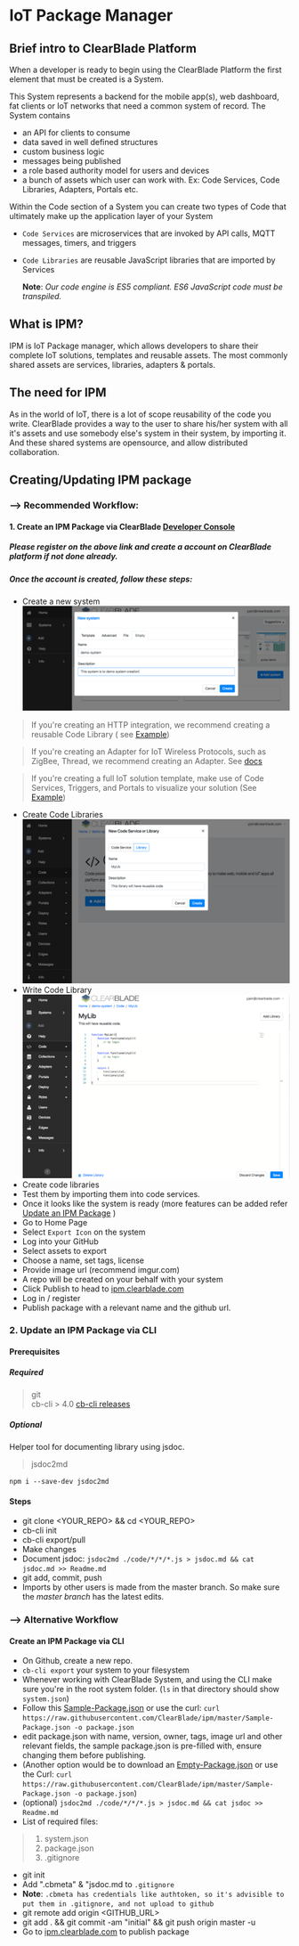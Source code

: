 # IoT Package Manager

 
## Brief intro to ClearBlade Platform

When a developer is ready to begin using the ClearBlade Platform the first element that must be created is a System.

This System represents a backend for the mobile app(s), web dashboard, fat clients or IoT networks that need a common system of record. The System contains

* an API for clients to consume
* data saved in well defined structures
* custom business logic
* messages being published
* a role based authority model for users and devices
* a bunch of assets which user can work with. Ex: Code Services, Code Libraries, Adapters, Portals etc. 

Within the Code section of a System you can create two types of Code that ultimately make up the application layer of your System

- `Code Services` are microservices that are invoked by API calls, MQTT messages, timers, and triggers

- `Code Libraries` are reusable JavaScript libraries that are imported by Services
    
   __Note__: _Our code engine is ES5 compliant. ES6 JavaScript code must be transpiled._

## What is IPM?
IPM is IoT Package manager, which allows developers to share their complete IoT solutions, templates and reusable assets. The most commonly shared assets are services, libraries, adapters & portals.

## The need for IPM

As in the world of IoT, there is a lot of scope reusability of the code you write. ClearBlade provides a way to the user to share his/her system with all it's assets and use somebody else's system in their system, by importing it. 
And these shared systems are opensource, and allow distributed collaboration.


## Creating/Updating IPM package
### --> Recommended Workflow:
#### 1. Create an IPM Package via ClearBlade [Developer Console](https://platform.clearblade.com)

##### Please register on the above link and create a account on ClearBlade platform if not done already.

##### Once the account is created, follow these steps:


* Create a new system
![system-create](system-create.png)

> If you're creating an HTTP integration, we recommend creating a reusable Code Library ( see [Example](https://platform.clearblade.com/portal/?systemKey=AAAAAAAAAAAAAAAAAAAAAJ55Gat-2m1A4tBaDIkip1xGMgStbd803vkm9Czquw==&systemSecret=AAAAAAAAAAAAAAAAAAAAAF5AzcvPIP5pafDqgFXa9fZvMWiKiB8aZcfMRnU=&name=CommonsPortal&allowAnon=true#/Home?packageName=harperdb-connector))

> If you're creating an Adapter for IoT Wireless Protocols, such as ZigBee, Thread, we recommend creating an Adapter. See [docs](https://docs.clearblade.com/v/3/1-platform_concepts/Adapters/)

> If you're creating a full IoT solution template, make use of Code Services, Triggers, and Portals to visualize your solution (See [Example](https://platform.clearblade.com/portal/?systemKey=AAAAAAAAAAAAAAAAAAAAAJ55Gat-2m1A4tBaDIkip1xGMgStbd803vkm9Czquw==&systemSecret=AAAAAAAAAAAAAAAAAAAAAF5AzcvPIP5pafDqgFXa9fZvMWiKiB8aZcfMRnU=&name=CommonsPortal&allowAnon=true#/Home?packageName=pump-demo))


* Create Code Libraries
![library-create](library-create.png)
* Write Code Library
![library-code](library-code.png)
* Create code libraries
* Test them by importing them into code services.
* Once it looks like the system is ready (more features can be added refer [Update an IPM Package](#Update-an-IPM-Package-via-CLI) )  
* Go to Home Page
* Select `Export Icon` on the system
* Log into your GitHub
* Select assets to export
* Choose a name, set tags, license
* Provide image url (recommend imgur.com)
* A repo will be created on your behalf with your system
* Click Publish to head to [ipm.clearblade.com](https://ipm.clearblade.com)
* Log in / register
* Publish package with a relevant name and the github url.

### 2. Update an IPM Package via CLI

#### Prerequisites

##### Required

>git   
>cb-cli > 4.0    [cb-cli releases](https://github.com/clearblade/cb-cli/releases)

##### Optional 
Helper tool for documenting library using jsdoc.
>jsdoc2md  

```
npm i --save-dev jsdoc2md
```
#### Steps

* git clone <YOUR_REPO> && cd <YOUR_REPO>
* cb-cli init
* cb-cli export/pull
* Make changes
* Document jsdoc: `jsdoc2md ./code/*/*/*.js > jsdoc.md && cat jsdoc.md >> Readme.md`
* git add, commit, push
* Imports by other users is made from the master branch. So make sure the _master branch_ has the latest edits.



### --> Alternative Workflow

#### Create an IPM Package via CLI

* On Github, create a new repo.
* `cb-cli export` your system to your filesystem
* Whenever working with ClearBlade System, and using the CLI make sure you're in the root system folder. (`ls` in that directory should show `system.json`)
* Follow this [Sample-Package.json](https://raw.githubusercontent.com/ClearBlade/ipm/master/Sample-Package.json) or use the curl: `curl https://raw.githubusercontent.com/ClearBlade/ipm/master/Sample-Package.json -o package.json`
* edit package.json with name, version, owner, tags, image url and other relevant fields, the sample package.json is pre-filled with, ensure changing them before publishing.
* (Another option would be to download an [Empty-Package.json](https://raw.githubusercontent.com/ClearBlade/ipm/master/Sample-Package.json) or use the Curl: `curl https://raw.githubusercontent.com/ClearBlade/ipm/master/Sample-Package.json -o package.json`) 
* (optional) `jsdoc2md ./code/*/*/*.js > jsdoc.md && cat jsdoc >> Readme.md`
* List of required files: 

>1. system.json
>2. package.json
>3. .gitignore 
		
* git init
* Add ".cbmeta" & "jsdoc.md to `.gitignore`
* **Note**: `.cbmeta has credentials like authtoken, so it's advisible to put them in .gitignore, and not upload to github`
* git remote add origin \<GITHUB_URL\>
* git add . && git commit -am "initial" && git push origin master -u 
* Go to [ipm.clearblade.com](https://ipm.clearblade.com) to publish package